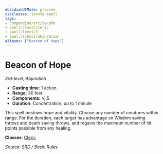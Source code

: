 ```yaml
---
obsidianUIMode: preview
cssclasses: json5e-spell
tags:
- compendium/src/5e/phb
- spell/class/cleric
- spell/level/3
- spell/school/abjuration
aliases: ["Beacon of Hope"]
---
```

# Beacon of Hope
*3rd-level, Abjuration*  

- **Casting time:** 1 action
- **Range:** 30 feet
- **Components:** V, S
- **Duration:** Concentration, up to 1 minute

This spell bestows hope and vitality. Choose any number of creatures within range. For the duration, each target has advantage on Wisdom saving throws and death saving throws, and regains the maximum number of hit points possible from any healing.

**Classes**: [Cleric](cleric.md)

*Source: SRD / Basic Rules*